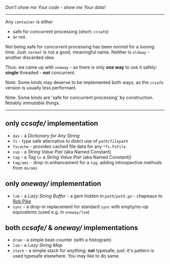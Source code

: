 *Don't show me Your code - show me Your data!*

---
Any `container` is either
- safe for concurrent processing (short: `ccsafe`)
- or not.

Not being safe for concurrent processing has been *normal* for a looong time.
Just: `normal` is not a good, meaningful name.
Neither is `oldway` - another discarded idea.

Thus: we came up with `oneway` - as there is only **one way** to use it safely: **single** threaded - ***not*** concurrent.

Note: Some kinds may deserve to be implemented both ways, as the `ccsafe` version is usually less performant.

Note: Some kinds are 'safe for concurrent processing' by construction. Notably *immutable* things.

----
## only *ccsafe/* implementation
- `das` - a *Dictionary for Any String*
- `fs` - type safe alternative to direct use of *`path/filepath`*
- `fscache` - provides cached file data for any `*fs.FsFile`
- `svp` - a *String Value Pair* (aka Named Constant)
- `tag` - a *Tag* (= a *String Value Pair* (aka Named Constant))
- `tag/ami` - drop-in enhancement for a `tag`: adding introspective methods from `do/ami`


## only *oneway/* implementation
- `lsb` - a *Lazy String Buffer* -
  a gem hidden in *`path/path.go`* -
  chapeaux to [Rob Pike](https://en.wikipedia.org/wiki/Rob_Pike)
- `sync` - a drop-in replacement for standard `sync` with empty/no-op equivalents (used e.g. in `oneway/lsm`)

## both *ccsafe/* & *oneway/* implementations
- `drum` - a simple beat-counter (with a histogram)
- `lsm` - a *Lazy String Map*
- `stack` - a simple stack for *anything*; **not** typesafe; just: it's pattern is used typesafe elsewhere. You may like to do same.
